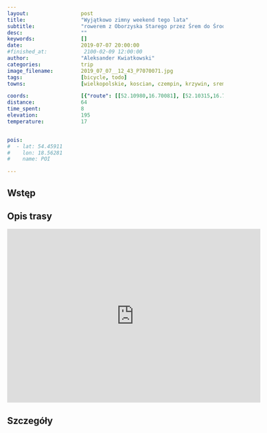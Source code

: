 ```yaml
---
layout:                 post
title:                  "Wyjątkowo zimny weekend tego lata"
subtitle:               "rowerem z Oborzyska Starego przez Śrem do Środy Wielkopolskiej"
desc:                   ""
keywords:               []
date:                   2019-07-07 20:00:00
#finished_at:            2100-02-09 12:00:00
author:                 "Aleksander Kwiatkowski"
categories:             trip
image_filename:         2019_07_07__12_43_P7070071.jpg
tags:                   [bicycle, todo]
towns:                  [wielkopolskie, koscian, czempin, krzywin, srem, zaniemysl, sroda_wielkopolska]

coords:                 [{"route": [[52.10980,16.70081], [52.10315,16.72724], [52.07847,16.72570], [52.08470,16.77805], [52.04407,16.87006], [52.08143,16.89598], [52.09103,17.01786], [52.10727,17.04567], [52.11264,17.11691], [52.15553,17.16000], [52.19837,17.19038], [52.21625,17.21974], [52.21236,17.27587], [52.21636,17.27930]], "type": "bicycle"}]
distance:               64
time_spent:             8
elevation:              195
temperature:            17


pois:
#  - lat: 54.45911
#    lon: 18.56281
#    name: POI

---
```



## Wstęp

## Opis trasy

<iframe height='405' width='590' frameborder='0' allowtransparency='true' scrolling='no' src='https://www.strava.com/activities/2512897565/embed/2e61bf77790bf7a344bca92cc057172771ad5752'></iframe>

## Szczegóły
